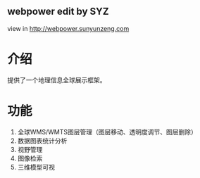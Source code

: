 ## webpower edit by SYZ
view in http://webpower.sunyunzeng.com

# 介绍

提供了一个地理信息全球展示框架。

# 功能

1. 全球WMS/WMTS图层管理（图层移动、透明度调节、图层删除）
2. 数据图表统计分析
3. 视野管理
4. 图像检索
5. 三维模型可视
